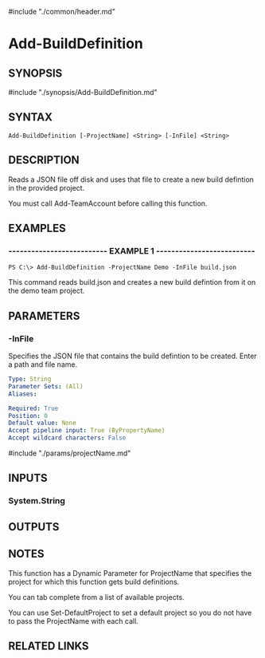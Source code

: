 #include "./common/header.md"

# Add-BuildDefinition

## SYNOPSIS
#include "./synopsis/Add-BuildDefinition.md"

## SYNTAX

```
Add-BuildDefinition [-ProjectName] <String> [-InFile] <String>
```

## DESCRIPTION
Reads a JSON file off disk and uses that file to create a new build defintion
in the provided project.

You must call Add-TeamAccount before calling this function.

## EXAMPLES

### -------------------------- EXAMPLE 1 --------------------------
```
PS C:\> Add-BuildDefinition -ProjectName Demo -InFile build.json
```

This command reads build.json and creates a new build defintion from it
on the demo team project.

## PARAMETERS

### -InFile
Specifies the JSON file that contains the build defintion to be created.
Enter a path and file name.

```yaml
Type: String
Parameter Sets: (All)
Aliases: 

Required: True
Position: 0
Default value: None
Accept pipeline input: True (ByPropertyName)
Accept wildcard characters: False
```

#include "./params/projectName.md"

## INPUTS

### System.String

## OUTPUTS

## NOTES
This function has a Dynamic Parameter for ProjectName that specifies the
project for which this function gets build definitions.

You can tab complete from a list of available projects.

You can use Set-DefaultProject to set a default project so you do not have
to pass the ProjectName with each call.

## RELATED LINKS